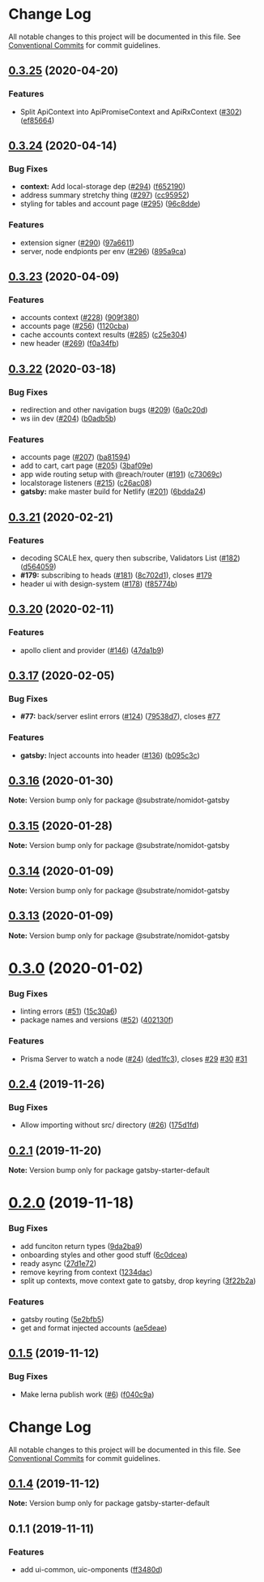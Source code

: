 # Change Log

All notable changes to this project will be documented in this file.
See [Conventional Commits](https://conventionalcommits.org) for commit guidelines.

## [0.3.25](https://github.com/paritytech/Nomidot/compare/v0.3.24...v0.3.25) (2020-04-20)


### Features

* Split ApiContext into ApiPromiseContext and ApiRxContext ([#302](https://github.com/paritytech/Nomidot/issues/302)) ([ef85664](https://github.com/paritytech/Nomidot/commit/ef856649a429b5ff2f45e71bc9be193bc05ec16c))





## [0.3.24](https://github.com/paritytech/Nomidot/compare/v0.3.23...v0.3.24) (2020-04-14)


### Bug Fixes

* **context:** Add local-storage dep ([#294](https://github.com/paritytech/Nomidot/issues/294)) ([f652190](https://github.com/paritytech/Nomidot/commit/f65219085f11c68e1f5d6eb4a8e1fb3bf3f57c46))
* address summary stretchy thing ([#297](https://github.com/paritytech/Nomidot/issues/297)) ([cc95952](https://github.com/paritytech/Nomidot/commit/cc9595239115e6cc9a8fdb19dcdad049834bdd1f))
* styling for tables and account page ([#295](https://github.com/paritytech/Nomidot/issues/295)) ([96c8dde](https://github.com/paritytech/Nomidot/commit/96c8dde74ce5b5d59bd8365ceb2525e4a58409fa))


### Features

* extension signer ([#290](https://github.com/paritytech/Nomidot/issues/290)) ([97a6611](https://github.com/paritytech/Nomidot/commit/97a6611162be7d59f5010084906c9c968d17ed78))
* server, node endpionts per env ([#296](https://github.com/paritytech/Nomidot/issues/296)) ([895a9ca](https://github.com/paritytech/Nomidot/commit/895a9ca3d6381d8de900050a244a28b2f6852d3d))





## [0.3.23](https://github.com/paritytech/Nomidot/compare/v0.3.22...v0.3.23) (2020-04-09)


### Features

* accounts context ([#228](https://github.com/paritytech/Nomidot/issues/228)) ([909f380](https://github.com/paritytech/Nomidot/commit/909f3809a2e22e2977ccfcbeca66150171e88744))
* accounts page ([#256](https://github.com/paritytech/Nomidot/issues/256)) ([1120cba](https://github.com/paritytech/Nomidot/commit/1120cbae9202c244d1b118e3f7c89ce64a7eb6a7))
* cache accounts context results ([#285](https://github.com/paritytech/Nomidot/issues/285)) ([c25e304](https://github.com/paritytech/Nomidot/commit/c25e304cba0633bc6660543a43ea1edd66fb8b8d))
* new header ([#269](https://github.com/paritytech/Nomidot/issues/269)) ([f0a34fb](https://github.com/paritytech/Nomidot/commit/f0a34fb45ca3526f09969f9b178cdd62a0de86bf))





## [0.3.22](https://github.com/paritytech/Nomidot/compare/v0.3.21...v0.3.22) (2020-03-18)


### Bug Fixes

* redirection and other navigation bugs ([#209](https://github.com/paritytech/Nomidot/issues/209)) ([6a0c20d](https://github.com/paritytech/Nomidot/commit/6a0c20d01b51253b174f90e30d7a6790f2de829a))
* ws iin dev ([#204](https://github.com/paritytech/Nomidot/issues/204)) ([b0adb5b](https://github.com/paritytech/Nomidot/commit/b0adb5b6774fe8b460c83d45fd4846f1c271ee43))


### Features

* accounts page ([#207](https://github.com/paritytech/Nomidot/issues/207)) ([ba81594](https://github.com/paritytech/Nomidot/commit/ba81594401e0fc01c299b1d4cafbc3d18e898e6b))
* add to cart, cart page ([#205](https://github.com/paritytech/Nomidot/issues/205)) ([3baf09e](https://github.com/paritytech/Nomidot/commit/3baf09e5fc70991a6243cabc5694b479c0000d8b))
* app wide routing setup with @reach/router ([#191](https://github.com/paritytech/Nomidot/issues/191)) ([c73069c](https://github.com/paritytech/Nomidot/commit/c73069c823a539a216c5053d9e9dd938e7805692))
* localstorage listeners ([#215](https://github.com/paritytech/Nomidot/issues/215)) ([c26ac08](https://github.com/paritytech/Nomidot/commit/c26ac08b7fc59fd9df5d34167d5cb44b230bbce3))
* **gatsby:** make master build for Netlify ([#201](https://github.com/paritytech/Nomidot/issues/201)) ([6bdda24](https://github.com/paritytech/Nomidot/commit/6bdda24e183df95805ac801dcae65bce62748a6c))





## [0.3.21](https://github.com/paritytech/Nomidot/compare/v0.3.20...v0.3.21) (2020-02-21)


### Features

* decoding SCALE hex, query then subscribe, Validators List ([#182](https://github.com/paritytech/Nomidot/issues/182)) ([d564059](https://github.com/paritytech/Nomidot/commit/d5640595b9765516d9f799059c05a9139db06d9f))
* **#179:** subscribing to heads ([#181](https://github.com/paritytech/Nomidot/issues/181)) ([8c702d1](https://github.com/paritytech/Nomidot/commit/8c702d1d9c59fd4d4eb77c0e07b582bd94be3150)), closes [#179](https://github.com/paritytech/Nomidot/issues/179)
* header ui with design-system ([#178](https://github.com/paritytech/Nomidot/issues/178)) ([f85774b](https://github.com/paritytech/Nomidot/commit/f85774b45e4ce116cfc64269a8da5df05a0c6edd))





## [0.3.20](https://github.com/paritytech/Nomidot/compare/v0.3.19...v0.3.20) (2020-02-11)


### Features

* apollo client and provider ([#146](https://github.com/paritytech/Nomidot/issues/146)) ([47da1b9](https://github.com/paritytech/Nomidot/commit/47da1b9f01f04ca68cb80e731ad24fc4768753ea))





## [0.3.17](https://github.com/paritytech/Nomidot/compare/v0.3.16...v0.3.17) (2020-02-05)


### Bug Fixes

* **#77:** back/server eslint errors ([#124](https://github.com/paritytech/Nomidot/issues/124)) ([79538d7](https://github.com/paritytech/Nomidot/commit/79538d72be0b8c489f4af0a6a45cdb926eb89963)), closes [#77](https://github.com/paritytech/Nomidot/issues/77)


### Features

* **gatsby:** Inject accounts into header ([#136](https://github.com/paritytech/Nomidot/issues/136)) ([b095c3c](https://github.com/paritytech/Nomidot/commit/b095c3c8eb77197da2eb672deee2f65ae55459c4))





## [0.3.16](https://github.com/paritytech/Nomidot/compare/v0.3.15...v0.3.16) (2020-01-30)

**Note:** Version bump only for package @substrate/nomidot-gatsby





## [0.3.15](https://github.com/paritytech/Nomidot/compare/v0.3.14...v0.3.15) (2020-01-28)

**Note:** Version bump only for package @substrate/nomidot-gatsby





## [0.3.14](https://github.com/paritytech/Nomidot/compare/v0.3.13...v0.3.14) (2020-01-09)

**Note:** Version bump only for package @substrate/nomidot-gatsby





## [0.3.13](https://github.com/paritytech/Nomidot/compare/v0.3.12...v0.3.13) (2020-01-09)

**Note:** Version bump only for package @substrate/nomidot-gatsby





# [0.3.0](https://github.com/paritytech/Nomidot/compare/v0.2.4...v0.3.0) (2020-01-02)


### Bug Fixes

* linting errors ([#51](https://github.com/paritytech/Nomidot/issues/51)) ([15c30a6](https://github.com/paritytech/Nomidot/commit/15c30a6814e9180feea9c695701ca58a2c2fce49))
* package names and versions ([#52](https://github.com/paritytech/Nomidot/issues/52)) ([402130f](https://github.com/paritytech/Nomidot/commit/402130f75469d75224a7419b53c682e08764e1d4))


### Features

* Prisma Server to watch a node ([#24](https://github.com/paritytech/Nomidot/issues/24)) ([ded1fc3](https://github.com/paritytech/Nomidot/commit/ded1fc3114200952d0aa12acc0b3bb6b42601960)), closes [#29](https://github.com/paritytech/Nomidot/issues/29) [#30](https://github.com/paritytech/Nomidot/issues/30) [#31](https://github.com/paritytech/Nomidot/issues/31)





## [0.2.4](https://github.com/paritytech/Nomidot/compare/v0.2.3...v0.2.4) (2019-11-26)


### Bug Fixes

* Allow importing without src/ directory ([#26](https://github.com/paritytech/Nomidot/issues/26)) ([175d1fd](https://github.com/paritytech/Nomidot/commit/175d1fd0541191516f44986c23c5c0ae816015ec))





## [0.2.1](https://github.com/paritytech/Nomidot/compare/v0.2.0...v0.2.1) (2019-11-20)

**Note:** Version bump only for package gatsby-starter-default





# [0.2.0](https://github.com/paritytech/Nomidot/compare/v0.1.5...v0.2.0) (2019-11-18)


### Bug Fixes

* add funciton return types ([9da2ba9](https://github.com/paritytech/Nomidot/commit/9da2ba98ffdf89de5593696af868766340cf2084))
* onboarding styles and other good stuff ([6c0dcea](https://github.com/paritytech/Nomidot/commit/6c0dcea7f6f4e81d9398dc177176dbfe1f34545b))
* ready async ([27d1e72](https://github.com/paritytech/Nomidot/commit/27d1e72f4e1fc8334ddfbbfbb940a8f59d9ad473))
* remove keyring from context ([1234dac](https://github.com/paritytech/Nomidot/commit/1234dac333971c6619b60e64b6a6a9b9f5b16b70))
* split up contexts, move context gate to gatsby, drop keyring ([3f22b2a](https://github.com/paritytech/Nomidot/commit/3f22b2a72c297f2a5e4cff3b9ba22b60bb9e9009))


### Features

* gatsby routing ([5e2bfb5](https://github.com/paritytech/Nomidot/commit/5e2bfb58a2ee517135f4210ef8523d453fb015f1))
* get and format injected accounts ([ae5deae](https://github.com/paritytech/Nomidot/commit/ae5deae12932b27e4358705f3b65a1acbc7d1b81))





<a name="0.1.5"></a>
## [0.1.5](https://github.com/gatsbyjs/gatsby-starter-default/compare/v0.1.3...v0.1.5) (2019-11-12)


### Bug Fixes

* Make lerna publish work ([#6](https://github.com/gatsbyjs/gatsby-starter-default/issues/6)) ([f040c9a](https://github.com/gatsbyjs/gatsby-starter-default/commit/f040c9a))





# Change Log

All notable changes to this project will be documented in this file.
See [Conventional Commits](https://conventionalcommits.org) for commit guidelines.

## [0.1.4](https://github.com/gatsbyjs/gatsby-starter-default/compare/v0.1.3...v0.1.4) (2019-11-12)

**Note:** Version bump only for package gatsby-starter-default





## 0.1.1 (2019-11-11)


### Features

* add ui-common, uic-omponents ([ff3480d](https://github.com/gatsbyjs/gatsby-starter-default/commit/ff3480d914329dbe9a44b6188095465fdec76137))
